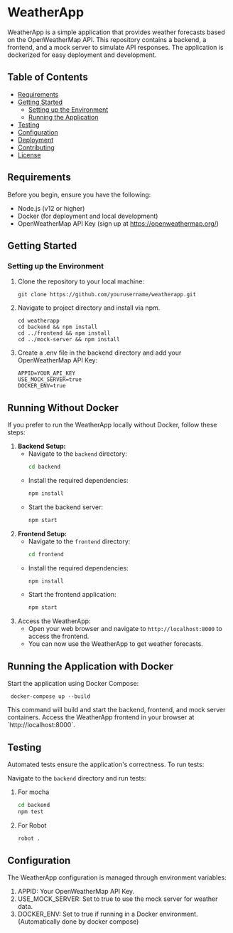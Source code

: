 # WeatherApp

WeatherApp is a simple application that provides weather forecasts based on the OpenWeatherMap API. This repository contains a backend, a frontend, and a mock server to simulate API responses. The application is dockerized for easy deployment and development.

## Table of Contents

- [Requirements](#requirements)
- [Getting Started](#getting-started)
  - [Setting up the Environment](#setting-up-the-environment)
  - [Running the Application](#running-the-application)
- [Testing](#testing)
- [Configuration](#configuration)
- [Deployment](#deployment)
- [Contributing](#contributing)
- [License](#license)

## Requirements

Before you begin, ensure you have the following:

- Node.js (v12 or higher)
- Docker (for deployment and local development)
- OpenWeatherMap API Key (sign up at https://openweathermap.org/)

## Getting Started

### Setting up the Environment

1. Clone the repository to your local machine:
     ```
     git clone https://github.com/yourusername/weatherapp.git
     ```

2. Navigate to project directory and install via npm.
     ```
    cd weatherapp
    cd backend && npm install
    cd ../frontend && npm install
    cd ../mock-server && npm install
     ```

3. Create a .env file in the backend directory and add your OpenWeatherMap API Key:
     ```
    APPID=YOUR_API_KEY
    USE_MOCK_SERVER=true
    DOCKER_ENV=true
     ```
## Running Without Docker
If you prefer to run the WeatherApp locally without Docker, follow these steps:
1. **Backend Setup:**
   - Navigate to the `backend` directory:
     ```sh
     cd backend
     ```
   - Install the required dependencies:
     ```sh
     npm install
     ```
   - Start the backend server:
     ```sh
     npm start
     ```
2. **Frontend Setup:**
   - Navigate to the `frontend` directory:
     ```sh
     cd frontend
     ```
   - Install the required dependencies:
     ```sh
     npm install
     ```
   - Start the frontend application:
     ```sh
     npm start
     ```
3. Access the WeatherApp:
   - Open your web browser and navigate to `http://localhost:8000` to access the frontend.
   - You can now use the WeatherApp to get weather forecasts.
## Running the Application with Docker
Start the application using Docker Compose:

     
     docker-compose up --build
     

This command will build and start the backend, frontend, and mock server containers.
Access the WeatherApp frontend in your browser at `http://localhost:8000´.   

## Testing

Automated tests ensure the application's correctness. To run tests:

Navigate to the `backend` directory and run tests:
1. For mocha
     ```sh
     cd backend
     npm test
     ```
2. For Robot
     ```sh
     robot .
     ```
## Configuration
The WeatherApp configuration is managed through environment variables:

1. APPID: Your OpenWeatherMap API Key.
2. USE_MOCK_SERVER: Set to true to use the mock server for weather data.
3. DOCKER_ENV: Set to true if running in a Docker environment. (Automatically done by docker compose)

